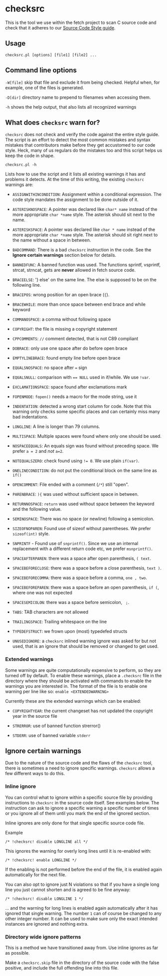 <!--
Copyright (C) Daniel Stenberg, <daniel@haxx.se>, et al.

SPDX-License-Identifier: fetch
-->

# checksrc

This is the tool we use within the fetch project to scan C source code and
check that it adheres to our [Source Code Style guide](CODE_STYLE.md).

## Usage

    checksrc.pl [options] [file1] [file2] ...

## Command line options

`-W[file]` skip that file and exclude it from being checked. Helpful
when, for example, one of the files is generated.

`-D[dir]` directory name to prepend to filenames when accessing them.

`-h` shows the help output, that also lists all recognized warnings

## What does `checksrc` warn for?

`checksrc` does not check and verify the code against the entire style guide.
The script is an effort to detect the most common mistakes and syntax mistakes
that contributors make before they get accustomed to our code style. Heck,
many of us regulars do the mistakes too and this script helps us keep the code
in shape.

    checksrc.pl -h

Lists how to use the script and it lists all existing warnings it has and
problems it detects. At the time of this writing, the existing `checksrc`
warnings are:

- `ASSIGNWITHINCONDITION`: Assignment within a conditional expression. The
  code style mandates the assignment to be done outside of it.

- `ASTERISKNOSPACE`: A pointer was declared like `char* name` instead of the
   more appropriate `char *name` style. The asterisk should sit next to the
   name.

- `ASTERISKSPACE`: A pointer was declared like `char * name` instead of the
   more appropriate `char *name` style. The asterisk should sit right next to
   the name without a space in between.

- `BADCOMMAND`: There is a bad `checksrc` instruction in the code. See the
   **Ignore certain warnings** section below for details.

- `BANNEDFUNC`: A banned function was used. The functions sprintf, vsprintf,
   strcat, strncat, gets are **never** allowed in fetch source code.

- `BRACEELSE`: '} else' on the same line. The else is supposed to be on the
   following line.

- `BRACEPOS`: wrong position for an open brace (`{`).

- `BRACEWHILE`: more than once space between end brace and while keyword

- `COMMANOSPACE`: a comma without following space

- `COPYRIGHT`: the file is missing a copyright statement

- `CPPCOMMENTS`: `//` comment detected, that is not C89 compliant

- `DOBRACE`: only use one space after do before open brace

- `EMPTYLINEBRACE`: found empty line before open brace

- `EQUALSNOSPACE`: no space after `=` sign

- `EQUALSNULL`: comparison with `== NULL` used in if/while. We use `!var`.

- `EXCLAMATIONSPACE`: space found after exclamations mark

- `FOPENMODE`: `fopen()` needs a macro for the mode string, use it

- `INDENTATION`: detected a wrong start column for code. Note that this
   warning only checks some specific places and can certainly miss many bad
   indentations.

- `LONGLINE`: A line is longer than 79 columns.

- `MULTISPACE`: Multiple spaces were found where only one should be used.

- `NOSPACEEQUALS`: An equals sign was found without preceding space. We prefer
  `a = 2` and *not* `a=2`.

- `NOTEQUALSZERO`: check found using `!= 0`. We use plain `if(var)`.

- `ONELINECONDITION`: do not put the conditional block on the same line as `if()`

- `OPENCOMMENT`: File ended with a comment (`/*`) still "open".

- `PARENBRACE`: `){` was used without sufficient space in between.

- `RETURNNOSPACE`: `return` was used without space between the keyword and the
   following value.

- `SEMINOSPACE`: There was no space (or newline) following a semicolon.

- `SIZEOFNOPAREN`: Found use of sizeof without parentheses. We prefer
  `sizeof(int)` style.

- `SNPRINTF` - Found use of `snprintf()`. Since we use an internal replacement
   with a different return code etc, we prefer `msnprintf()`.

- `SPACEAFTERPAREN`: there was a space after open parenthesis, `( text`.

- `SPACEBEFORECLOSE`: there was a space before a close parenthesis, `text )`.

- `SPACEBEFORECOMMA`: there was a space before a comma, `one , two`.

- `SPACEBEFOREPAREN`: there was a space before an open parenthesis, `if (`,
   where one was not expected

- `SPACESEMICOLON`: there was a space before semicolon, ` ;`.

- `TABS`: TAB characters are not allowed

- `TRAILINGSPACE`: Trailing whitespace on the line

- `TYPEDEFSTRUCT`: we frown upon (most) typedefed structs

- `UNUSEDIGNORE`: a `checksrc` inlined warning ignore was asked for but not
   used, that is an ignore that should be removed or changed to get used.

### Extended warnings

Some warnings are quite computationally expensive to perform, so they are
turned off by default. To enable these warnings, place a `.checksrc` file in
the directory where they should be activated with commands to enable the
warnings you are interested in. The format of the file is to enable one
warning per line like so: `enable <EXTENDEDWARNING>`

Currently these are the extended warnings which can be enabled:

- `COPYRIGHTYEAR`: the current changeset has not updated the copyright year in
   the source file

- `STRERROR`: use of banned function strerror()

- `STDERR`: use of banned variable `stderr`

## Ignore certain warnings

Due to the nature of the source code and the flaws of the `checksrc` tool,
there is sometimes a need to ignore specific warnings. `checksrc` allows a few
different ways to do this.

### Inline ignore

You can control what to ignore within a specific source file by providing
instructions to `checksrc` in the source code itself. See examples below. The
instruction can ask to ignore a specific warning a specific number of times or
you ignore all of them until you mark the end of the ignored section.

Inline ignores are only done for that single specific source code file.

Example

    /* !checksrc! disable LONGLINE all */

This ignores the warning for overly long lines until it is re-enabled with:

    /* !checksrc! enable LONGLINE */

If the enabling is not performed before the end of the file, it is enabled
again automatically for the next file.

You can also opt to ignore just N violations so that if you have a single long
line you just cannot shorten and is agreed to be fine anyway:

    /* !checksrc! disable LONGLINE 1 */

... and the warning for long lines is enabled again automatically after it has
ignored that single warning. The number `1` can of course be changed to any
other integer number. It can be used to make sure only the exact intended
instances are ignored and nothing extra.

### Directory wide ignore patterns

This is a method we have transitioned away from. Use inline ignores as far as
possible.

Make a `checksrc.skip` file in the directory of the source code with the
false positive, and include the full offending line into this file.
